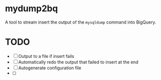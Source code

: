 # mydump2bq

A tool to stream insert the output of the `mysqldump` command into BigQuery.

# TODO

- [ ] Output to a file if insert fails
- [ ] Automatically redo the output that failed to insert at the end
- [ ] Autogenerate configuration file
- [ ]


